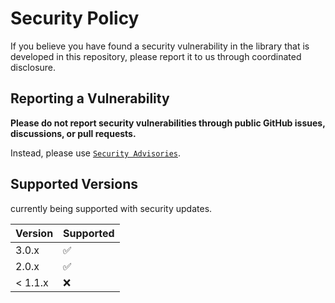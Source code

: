 # Security Policy

If you believe you have found a security vulnerability in the library that is developed in this repository, please report it to us through coordinated disclosure.

## Reporting a Vulnerability

**Please do not report security vulnerabilities through public GitHub issues, discussions, or pull requests.**

Instead, please use [`Security Advisories`](https://github.com/ghostwriter/clock/security/advisories/new).

## Supported Versions

currently being supported with security updates.

| Version | Supported |
| ------- | --------- |
|  3.0.x  | :white_check_mark: |
|  2.0.x  | :white_check_mark: |
| < 1.1.x | :x: |